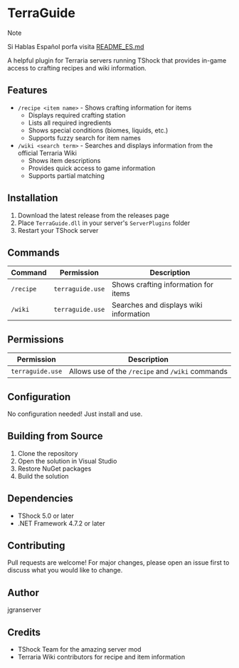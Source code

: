 # TerraGuide

> [!NOTE]
> Si Hablas Español porfa visita [README_ES.md](./README_ES.md)

A helpful plugin for Terraria servers running TShock that provides in-game access to crafting recipes and wiki information.

## Features

- `/recipe <item name>` - Shows crafting information for items
  - Displays required crafting station
  - Lists all required ingredients
  - Shows special conditions (biomes, liquids, etc.)
  - Supports fuzzy search for item names
- `/wiki <search term>` - Searches and displays information from the official Terraria Wiki
  - Shows item descriptions
  - Provides quick access to game information
  - Supports partial matching

## Installation

1. Download the latest release from the releases page
2. Place `TerraGuide.dll` in your server's `ServerPlugins` folder
3. Restart your TShock server

## Commands

| Command     | Permission         | Description                            |
| ----------- | ------------------ | -------------------------------------- |
| `/recipe` | `terraguide.use` | Shows crafting information for items   |
| `/wiki`   | `terraguide.use` | Searches and displays wiki information |

## Permissions

| Permission         | Description                                          |
| ------------------ | ---------------------------------------------------- |
| `terraguide.use` | Allows use of the `/recipe` and `/wiki` commands |

## Configuration

No configuration needed! Just install and use.

## Building from Source

1. Clone the repository
2. Open the solution in Visual Studio
3. Restore NuGet packages
4. Build the solution

## Dependencies

- TShock 5.0 or later
- .NET Framework 4.7.2 or later

## Contributing

Pull requests are welcome! For major changes, please open an issue first to discuss what you would like to change.

## Author

jgranserver

## Credits

- TShock Team for the amazing server mod
- Terraria Wiki contributors for recipe and item information
